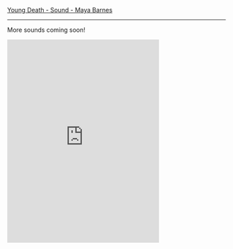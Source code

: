 [Young Death - Sound - Maya Barnes](https://kineticcollage.bandcamp.com/track/young-death-maya-barnes)

---

More sounds coming soon!

<iframe style="border: 0; width: 350px; height: 470px;" src="https://bandcamp.com/EmbeddedPlayer/album=2734110228/size=large/bgcol=333333/linkcol=9a64ff/tracklist=false/track=2374901618/transparent=true/" seamless><a href="http://kineticcollage.bandcamp.com/album/textured-space-mix-tape">Textured Space - Mix Tape by Kinetic Collage</a></iframe>
